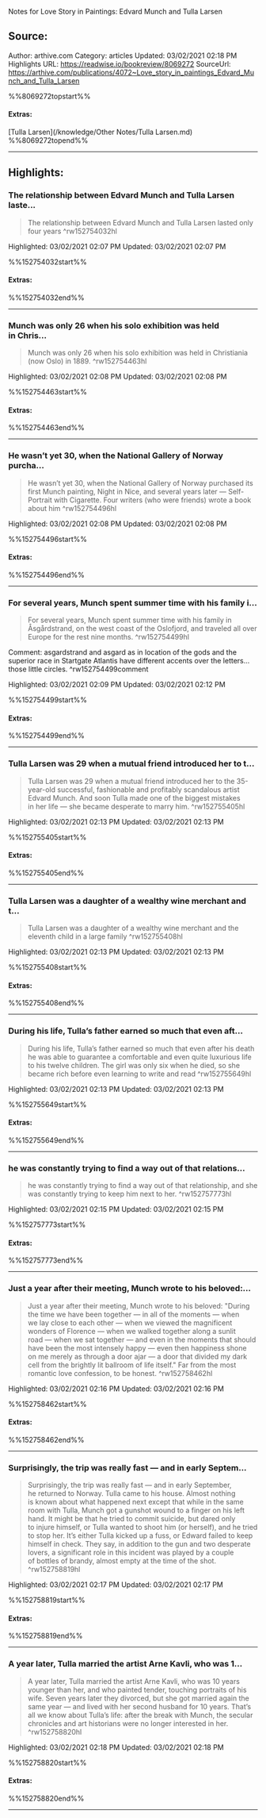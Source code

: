 Notes for Love Story in Paintings: Edvard Munch and Tulla Larsen

## Source:
Author: arthive.com
Category: articles
Updated: 03/02/2021 02:18 PM
Highlights URL: https://readwise.io/bookreview/8069272
SourceUrl: https://arthive.com/publications/4072~Love_story_in_paintings_Edvard_Munch_and_Tulla_Larsen

%%8069272topstart%%
#### Extras:
[Tulla Larsen](/knowledge/Other Notes/Tulla Larsen.md)
%%8069272topend%%
 
-----
 ## Highlights:

### The relationship between Edvard Munch and Tulla Larsen laste...
>The relationship between Edvard Munch and Tulla Larsen lasted only four years ^rw152754032hl


Highlighted: 03/02/2021 02:07 PM
Updated: 03/02/2021 02:07 PM

%%152754032start%%
#### Extras:

%%152754032end%%

------

### Munch was only 26 when his solo exhibition was held in Chris...
>Munch was only 26 when his solo exhibition was held in Christiania (now Oslo) in 1889. ^rw152754463hl


Highlighted: 03/02/2021 02:08 PM
Updated: 03/02/2021 02:08 PM

%%152754463start%%
#### Extras:

%%152754463end%%

------

### He wasn’t yet 30, when the National Gallery of Norway purcha...
>He wasn’t yet 30, when the National Gallery of Norway purchased its first Munch painting, Night in Nice, and several years later — Self-Portrait with Cigarette. Four writers (who were friends) wrote a book about him ^rw152754496hl


Highlighted: 03/02/2021 02:08 PM
Updated: 03/02/2021 02:08 PM

%%152754496start%%
#### Extras:

%%152754496end%%

------

### For several years, Munch spent summer time with his family i...
>For several years, Munch spent summer time with his family in Åsgårdstrand, on the west coast of the Oslofjord, and traveled all over Europe for the rest nine months. ^rw152754499hl

Comment: asgardstrand and asgard as in location of the gods and the superior race in Startgate Atlantis have different accents over the letters... those little circles. ^rw152754499comment

Highlighted: 03/02/2021 02:09 PM
Updated: 03/02/2021 02:12 PM

%%152754499start%%
#### Extras:

%%152754499end%%

------

### Tulla Larsen was 29 when a mutual friend introduced her to t...
>Tulla Larsen was 29 when a mutual friend introduced her to the 35-year-old successful, fashionable and profitably scandalous artist Edvard Munch. And soon Tulla made one of the biggest mistakes in her life — she became desperate to marry him. ^rw152755405hl


Highlighted: 03/02/2021 02:13 PM
Updated: 03/02/2021 02:13 PM

%%152755405start%%
#### Extras:

%%152755405end%%

------

### Tulla Larsen was a daughter of a wealthy wine merchant and t...
>Tulla Larsen was a daughter of a wealthy wine merchant and the eleventh child in a large family ^rw152755408hl


Highlighted: 03/02/2021 02:13 PM
Updated: 03/02/2021 02:13 PM

%%152755408start%%
#### Extras:

%%152755408end%%

------

### During his life, Tulla’s father earned so much that even aft...
>During his life, Tulla’s father earned so much that even after his death he was able to guarantee a comfortable and even quite luxurious life to his twelve children. The girl was only six when he died, so she became rich before even learning to write and read ^rw152755649hl


Highlighted: 03/02/2021 02:13 PM
Updated: 03/02/2021 02:13 PM

%%152755649start%%
#### Extras:

%%152755649end%%

------

### he was constantly trying to find a way out of that relations...
>he was constantly trying to find a way out of that relationship, and she was constantly trying to keep him next to her. ^rw152757773hl


Highlighted: 03/02/2021 02:15 PM
Updated: 03/02/2021 02:15 PM

%%152757773start%%
#### Extras:

%%152757773end%%

------

### Just a year after their meeting, Munch wrote to his beloved:...
>Just a year after their meeting, Munch wrote to his beloved: &quot;During the time we have been together — in all of the moments — when we lay close to each other — when we viewed the magnificent wonders of Florence — when we walked together along a sunlit road — when we sat together — and even in the moments that should have been the most intensely happy — even then happiness shone on me merely as through a door ajar — a door that divided my dark cell from the brightly lit ballroom of life itself.&quot; Far from the most romantic love confession, to be honest. ^rw152758462hl


Highlighted: 03/02/2021 02:16 PM
Updated: 03/02/2021 02:16 PM

%%152758462start%%
#### Extras:

%%152758462end%%

------

### Surprisingly, the trip was really fast — and in early Septem...
>Surprisingly, the trip was really fast — and in early September, he returned to Norway. Tulla came to his house. Almost nothing is known about what happened next except that while in the same room with Tulla, Munch got a gunshot wound to a finger on his left hand. It might be that he tried to commit suicide, but dared only to injure himself, or Tulla wanted to shoot him (or herself), and he tried to stop her. It’s either Tulla kicked up a fuss, or Edward failed to keep himself in check. They say, in addition to the gun and two desperate lovers, a significant role in this incident was played by a couple of bottles of brandy, almost empty at the time of the shot. ^rw152758819hl


Highlighted: 03/02/2021 02:17 PM
Updated: 03/02/2021 02:17 PM

%%152758819start%%
#### Extras:

%%152758819end%%

------

### A year later, Tulla married the artist Arne Kavli, who was 1...
>A year later, Tulla married the artist Arne Kavli, who was 10 years younger than her, and who painted tender, touching portraits of his wife. Seven years later they divorced, but she got married again the same year — and lived with her second husband for 10 years. That’s all we know about Tulla’s life: after the break with Munch, the secular chronicles and art historians were no longer interested in her. ^rw152758820hl


Highlighted: 03/02/2021 02:18 PM
Updated: 03/02/2021 02:18 PM

%%152758820start%%
#### Extras:

%%152758820end%%

------

